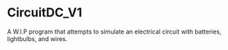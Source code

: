 # CircuitDC_V1
A W.I.P program that attempts to simulate an electrical circuit with batteries, lightbulbs, and wires. 
